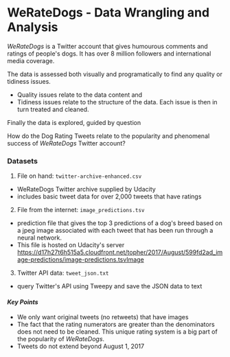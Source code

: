 # WeRateDogs - Data Wrangling and Analysis

*WeRateDogs* is a Twitter account that gives humourous comments and ratings of
people's dogs.  It has over 8 million followers and international media coverage.

The data is assessed both visually and programatically to find any quality or
tidiness issues.
- Quality issues relate to the data content and
- Tidiness issues relate to the structure of the data.
Each issue is then in turn treated and cleaned.

Finally the data is explored, guided by question

How do the Dog Rating Tweets relate to the popularity and phenomenal success of
*WeRateDogs* Twitter account?

### Datasets
1. File on hand: `twitter-archive-enhanced.csv`
- WeRateDogs Twitter archive supplied by Udacity
- includes basic tweet data for over 2,000 tweets that have ratings
2. File from the internet:  `image_predictions.tsv`
- prediction file that gives the top 3 predictions of a dog's breed based on
a jpeg image associated with each tweet that has been run through a neural network.  
- This file is hosted on Udacity's server
https://d17h27t6h515a5.cloudfront.net/topher/2017/August/599fd2ad_image-predictions/image-predictions.tsvImage
3. Twitter API data: `tweet_json.txt`
- query Twitter's API using Tweepy and save the JSON data to text


#### *Key Points*
- We only want original tweets (no retweets) that have images
- The fact that the rating numerators are greater than the denominators does not need to be cleaned. This unique rating system is a big part of the popularity of *WeRateDogs*.
- Tweets do not extend beyond August 1, 2017
